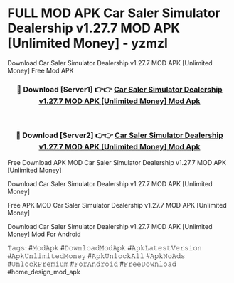# FULL MOD APK Car Saler Simulator Dealership v1.27.7 MOD APK [Unlimited Money] - yzmzl
Download Car Saler Simulator Dealership v1.27.7 MOD APK [Unlimited Money] Free Mod APK

<div align="center">
<h3>🔴 Download [Server1] 👉👉 <a href="https://apk-comot.site?title=Car_Saler_Simulator_Dealership_v1.27.7_MOD_APK_[Unlimited_Money]">Car Saler Simulator Dealership v1.27.7 MOD APK [Unlimited Money] Mod Apk</a></h3><br>

<h3>🔴 Download [Server2] 👉👉 <a href="https://apk-comot.site?title=Car_Saler_Simulator_Dealership_v1.27.7_MOD_APK_[Unlimited_Money]">Car Saler Simulator Dealership v1.27.7 MOD APK [Unlimited Money] Mod Apk</a></h3>
</div>


Free Download APK MOD Car Saler Simulator Dealership v1.27.7 MOD APK [Unlimited Money]

Download Car Saler Simulator Dealership v1.27.7 MOD APK [Unlimited Money] 

Free APK MOD Car Saler Simulator Dealership v1.27.7 MOD APK [Unlimited Money] 

Download Car Saler Simulator Dealership v1.27.7 MOD APK [Unlimited Money] Mod For Android

𝚃𝚊𝚐𝚜: #𝙼𝚘𝚍𝙰𝚙𝚔 #𝙳𝚘𝚠𝚗𝚕𝚘𝚊𝚍𝙼𝚘𝚍𝙰𝚙𝚔 #𝙰𝚙𝚔𝙻𝚊𝚝𝚎𝚜𝚝𝚅𝚎𝚛𝚜𝚒𝚘𝚗 #𝙰𝚙𝚔𝚄𝚗𝚕𝚒𝚖𝚒𝚝𝚎𝚍𝙼𝚘𝚗𝚎𝚢 #𝙰𝚙𝚔𝚄𝚗𝚕𝚘𝚌𝚔𝙰𝚕𝚕 #𝙰𝚙𝚔𝙽𝚘𝙰𝚍𝚜 #𝚄𝚗𝚕𝚘𝚌𝚔𝙿𝚛𝚎𝚖𝚒𝚞𝚖 #𝙵𝚘𝚛𝙰𝚗𝚍𝚛𝚘𝚒𝚍 #𝙵𝚛𝚎𝚎𝙳𝚘𝚠𝚗𝚕𝚘𝚊𝚍 #home_design_mod_apk